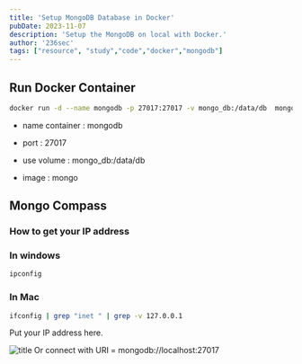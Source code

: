 ```yaml
---
title: 'Setup MongoDB Database in Docker'
pubDate: 2023-11-07
description: 'Setup the MongoDB on local with Docker.'
author: '236sec'
tags: ["resource", "study","code","docker","mongodb"]
---
```


## Run Docker Container

```bash
docker run -d --name mongodb -p 27017:27017 -v mongo_db:/data/db  mongo
```

- name container : mongodb

- port : 27017

- use volume : mongo_db:/data/db

- image : mongo

## Mongo Compass

### How to get your IP address

### In windows
```bash
ipconfig
```

### In Mac
```bash
ifconfig | grep "inet " | grep -v 127.0.0.1
```
Put your IP address here.

![title](/images/docker-ipex.png "title")
Or connect with URI = mongodb://localhost:27017

